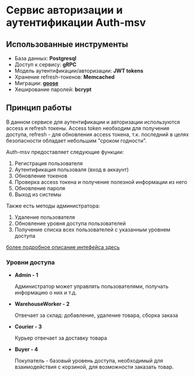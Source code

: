 # Сервис авторизации и аутентификации Auth-msv

## Использованные инструменты

- База данных: **Postgresql**
- Доступ к сервису: **gRPC**
- Модель аутентификации/авторизации: **JWT tokens**
- Хранение refresh-токенов: **Memcached**
- Миграции: [**goose**](https://github.com/pressly/goose)
- Хеширование паролей: **bcrypt**

## Принцип работы

В данном сервисе для аутентификации и авторизации используются access и refresh токены. Access token необходим для
получения доступа, refresh - для обновления access токена, т.к. последний в целях безопасности обладает небольшим "сроком годности".

Auth-msv предоставляет следующие функции:

1. Регистрация пользователя
2. Аутентификация пользоваля (вход в аккаунт)
3. Обновление токенов
4. Проверка access токена и получение полезной информации из него
5. Обновление пароля
6. Выход из системы

Также есть методы администратора:

1. Удаление пользователя
2. Обновление уровня доступа пользователей
3. Получение списка всех пользователей с указанным уровнем доступа

[более подробное описание интефейса здесь](/protos/auth/README.md)

### Уровни доступа

- **Admin - 1**

  Администратор может управлять пользователями, получать информацию о них и т.д.

- **WarehouseWorker - 2**

  Отвечает за склад: добавление, удаление товара, сборка заказа

- **Courier - 3**

  Курьер отвечает за доставку товара

- **Buyer - 4**

  Покупатель - базовый уровень доступа, необходимый для взаимодействия с корзиной, для возможности заказать товар.
